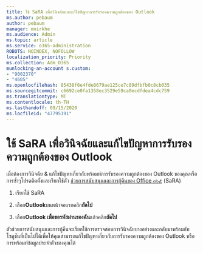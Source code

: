 ```yaml
---
title: ใช้ SaRA เพื่อวินิจฉัยและแก้ไขปัญหาการรับรองความถูกต้องของ Outlook
ms.author: pebaum
author: pebaum
manager: mnirkhe
ms.audience: Admin
ms.topic: article
ms.service: o365-administration
ROBOTS: NOINDEX, NOFOLLOW
localization_priority: Priority
ms.collection: Adm_O365
munlocking-an-account s.custom:
- "9002370"
- "4605"
ms.openlocfilehash: 85438f6e4fde8679ae125ce7c89dfbfb0c8cb035
ms.sourcegitcommit: c6692ce0fa1358ec3529e59ca0ecdfdea4cdc759
ms.translationtype: MT
ms.contentlocale: th-TH
ms.lasthandoff: 09/15/2020
ms.locfileid: "47795191"
---
```

# <a name="use-sara-to-diagnose-and-resolve-outlook-authentication-issues"></a>ใช้ SaRA เพื่อวินิจฉัยและแก้ไขปัญหาการรับรองความถูกต้องของ Outlook

เมื่อต้องการวินิจฉัย & แก้ไขปัญหาเกี่ยวกับพร้อมท์การรับรองความถูกต้องของ Outlook ของคุณหรือการซ้ำๆโปรดติดตั้งและเรียกใช้ตัว [ช่วยการสนับสนุนและการกู้คืนของ Office ๓๖๕](https://diagnostics.office.com/#/) (SaRA)

1. เรียกใช้ SaRA

2. เลือก**Outlook**บนหน้าจอแรกคลิก**ถัดไป**

3. เลือก**Outlook เพื่อขอรหัสผ่านของฉัน**แล้วคลิก**ถัดไป**

ตัวช่วยการสนับสนุนและการกู้คืนจะเรียกใช้การตรวจสอบการวินิจฉัยบางอย่างและกลับมาพร้อมกับโซลูชันที่เป็นไปได้เพื่อให้คุณสามารถแก้ไขปัญหาเกี่ยวกับการรับรองความถูกต้องของ Outlook หรือการพร้อมท์ข้อมูลประจำตัวของคุณได้
